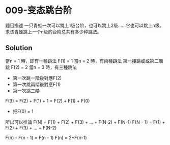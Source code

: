 # 009-变态跳台阶
题目描述
一只青蛙一次可以跳上1级台阶，也可以跳上2级……它也可以跳上n级。求该青蛙跳上一个n级的台阶总共有多少种跳法。

## Solution
當n = 1 時，即有一種跳法 F(1) = 1
當n = 2 時，有兩種跳法 第一接跳或或第二階跳 F(2) = 2
當n = 3 時，有三種跳法
- 第一次跳一階後對應F(2)
- 第一次跳兩階後對應F(1)
- 第一次跳三階

F(3) = F(2) + F(1) + 1 = F(2) + F(1) + F(0)
- 把F(0) = 1

所以可以推論
F(N) = F(1) + F(2) + F(3) + ... + F(N-2) + F(N-1)
F(N - 1) = F(1) + F(2) + F(3) + ... + F(N-2)

F(n) - F(n - 1) = F(n - 1)
F(n) = 2*F(n-1)

